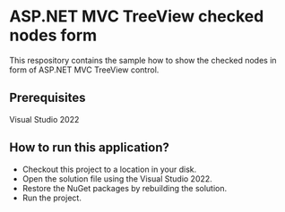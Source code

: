 # ASP.NET MVC TreeView checked nodes form

This respository contains the sample how to show the checked nodes in form of ASP.NET MVC TreeView control.

## Prerequisites

Visual Studio 2022

## How to run this application?

* Checkout this project to a location in your disk.
* Open the solution file using the Visual Studio 2022.
* Restore the NuGet packages by rebuilding the solution.
* Run the project.